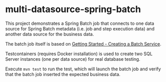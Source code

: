 # multi-datasource-spring-batch

This project demonstrates a Spring Batch job that connects to one data source for Spring Batch metadata (i.e. job and step execution data) and another data source for the business data.

The batch job itself is based on [Getting Started - Creating a Batch Service](https://spring.io/guides/gs/batch-processing/).

Testcontainers (requires Docker installation) is used to create two SQL Server instances (one per data source) for real database testing.

Execute `mvn test` to run the test, which will launch the batch job and verify that the batch job inserted the expected business data.